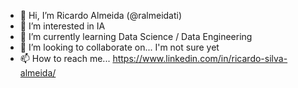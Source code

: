 - 👋 Hi, I’m Ricardo Almeida (@ralmeidati)
- 👀 I’m interested in IA
- 🌱 I’m currently learning Data Science / Data Engineering
- 💞️ I’m looking to collaborate on... I'm not sure yet
- 📫 How to reach me... https://www.linkedin.com/in/ricardo-silva-almeida/

<!---
ralmeidati/ralmeidati is a ✨ special ✨ repository because its `README.md` (this file) appears on your GitHub profile.
You can click the Preview link to take a look at your changes.
--->
